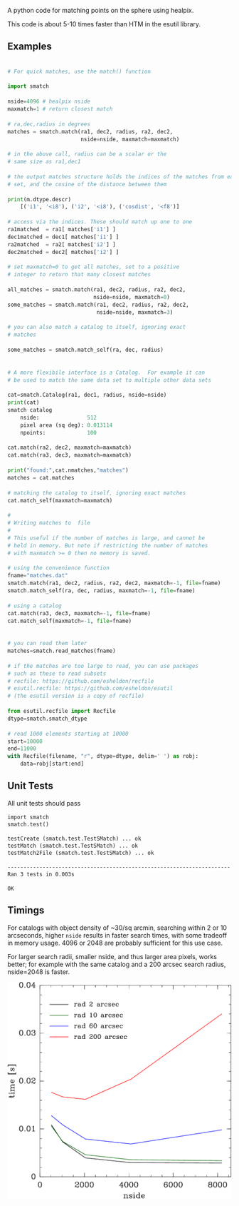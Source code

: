 A python code for matching points on the sphere using healpix.

This code is about 5-10 times faster than HTM in the esutil library.

Examples
--------

```python

# For quick matches, use the match() function

import smatch

nside=4096 # healpix nside
maxmatch=1 # return closest match

# ra,dec,radius in degrees
matches = smatch.match(ra1, dec2, radius, ra2, dec2,
                       nside=nside, maxmatch=maxmatch)

# in the above call, radius can be a scalar or the
# same size as ra1,dec1

# the output matches structure holds the indices of the matches from each data
# set, and the cosine of the distance between them

print(m.dtype.descr)
    [('i1', '<i8'), ('i2', '<i8'), ('cosdist', '<f8')]

# access via the indices. These should match up one to one
ra1matched  = ra1[ matches['i1'] ]
dec1matched = dec1[ matches['i1'] ]
ra2matched  = ra2[ matches['i2'] ]
dec2matched = dec2[ matches['i2'] ]

# set maxmatch=0 to get all matches, set to a positive
# integer to return that many closest matches

all_matches = smatch.match(ra1, dec2, radius, ra2, dec2,
                           nside=nside, maxmatch=0)
some_matches = smatch.match(ra1, dec2, radius, ra2, dec2,
                            nside=nside, maxmatch=3)

# you can also match a catalog to itself, ignoring exact
# matches

some_matches = smatch.match_self(ra, dec, radius)


# A more flexibile interface is a Catalog.  For example it can
# be used to match the same data set to multiple other data sets

cat=smatch.Catalog(ra1, dec1, radius, nside=nside)
print(cat)
smatch catalog
    nside:               512
    pixel area (sq deg): 0.013114
    npoints:             100

cat.match(ra2, dec2, maxmatch=maxmatch)
cat.match(ra3, dec3, maxmatch=maxmatch)

print("found:",cat.nmatches,"matches")
matches = cat.matches

# matching the catalog to itself, ignoring exact matches
cat.match_self(maxmatch=maxmatch)

#
# Writing matches to  file
# 
# This useful if the number of matches is large, and cannot be
# held in memory. But note if restricting the number of matches
# with maxmatch >= 0 then no memory is saved.

# using the convenience function
fname="matches.dat"
smatch.match(ra1, dec2, radius, ra2, dec2, maxmatch=-1, file=fname)
smatch.match_self(ra, dec, radius, maxmatch=-1, file=fname)

# using a catalog
cat.match(ra3, dec3, maxmatch=-1, file=fname)
cat.match_self(maxmatch=-1, file=fname)


# you can read them later
matches=smatch.read_matches(fname)

# if the matches are too large to read, you can use packages
# such as these to read subsets
# recfile: https://github.com/esheldon/recfile
# esutil.recfile: https://github.com/esheldon/esutil
# (the esutil version is a copy of recfile)

from esutil.recfile import Recfile
dtype=smatch.smatch_dtype

# read 1000 elements starting at 10000
start=10000
end=11000
with Recfile(filename, "r", dtype=dtype, delim=' ') as robj:
    data=robj[start:end]
```

Unit Tests
----------
All unit tests should pass
```
import smatch
smatch.test()

testCreate (smatch.test.TestSMatch) ... ok
testMatch (smatch.test.TestSMatch) ... ok
testMatch2File (smatch.test.TestSMatch) ... ok

----------------------------------------------------------------------
Ran 3 tests in 0.003s

OK
```

Timings
--------

For catalogs with object density of ~30/sq arcmin, searching within 2
or 10 arcseconds, higher `nside` results in faster search times, with some tradeoff
in memory usage.  4096 or 2048 are probably sufficient for this use case.

For larger search radii, smaller nside, and thus larger area pixels, works
better; for example with the same catalog and a 200 arcsec search radius,
nside=2048 is faster.

![Timings vs nside](data/smatch-times-density-30.png?raw=true "Timings vs Nside for density=30/sq arcmin")

